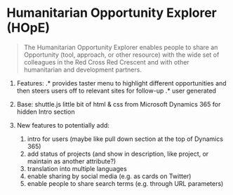 # Humanitarian Opportunity Explorer (HOpE)
>The Humanitarian Opportunity Explorer enables people to share an Opportunity (tool, approach, or other resource) with the wide set of colleagues in the Red Cross Red Crescent and with other humanitarian and development partners.

1. Features:
.* provides taster menu to highlight different opportunities and then steers users off to relevant sites for follow-up
.* user generated

2. Base:
shuttle.js
little bit of html & css from Microsoft Dynamics 365 for hidden Intro section

3. New features to potentially add:
   1) intro for users (maybe like pull down section at the top of Dynamics 365)
   2) add status of projects (and show in description, like project, or maintain as another attribute?)
   3) translation into multiple languages
   4) enable sharing by social media (e.g. as cards on Twitter)
   5) enable people to share search terms (e.g. through URL parameters)


